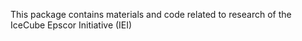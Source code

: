  This package contains materials and code related to research of the IceCube Epscor Initiative (IEI)
